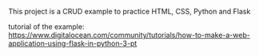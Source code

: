 This project is a CRUD example to practice HTML, CSS, Python and Flask

tutorial of the example:
https://www.digitalocean.com/community/tutorials/how-to-make-a-web-application-using-flask-in-python-3-pt
